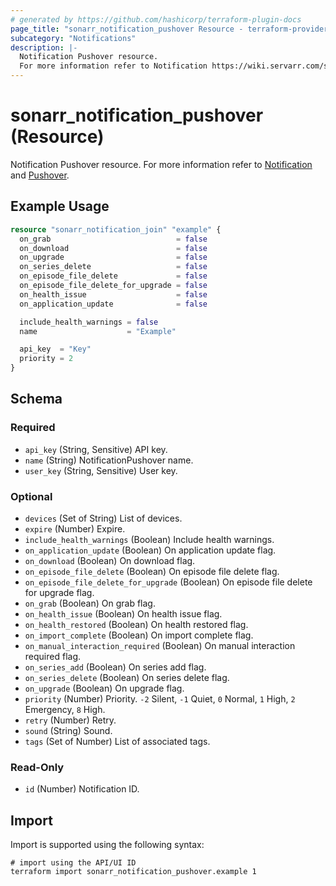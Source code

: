 ```yaml
---
# generated by https://github.com/hashicorp/terraform-plugin-docs
page_title: "sonarr_notification_pushover Resource - terraform-provider-sonarr"
subcategory: "Notifications"
description: |-
  Notification Pushover resource.
  For more information refer to Notification https://wiki.servarr.com/sonarr/settings#connect and Pushover https://wiki.servarr.com/sonarr/supported#pushover.
---
```


# sonarr_notification_pushover (Resource)

<!-- subcategory:Notifications -->
Notification Pushover resource.
For more information refer to [Notification](https://wiki.servarr.com/sonarr/settings#connect) and [Pushover](https://wiki.servarr.com/sonarr/supported#pushover).

## Example Usage

```terraform
resource "sonarr_notification_join" "example" {
  on_grab                            = false
  on_download                        = false
  on_upgrade                         = false
  on_series_delete                   = false
  on_episode_file_delete             = false
  on_episode_file_delete_for_upgrade = false
  on_health_issue                    = false
  on_application_update              = false

  include_health_warnings = false
  name                    = "Example"

  api_key  = "Key"
  priority = 2
}
```

<!-- schema generated by tfplugindocs -->
## Schema

### Required

- `api_key` (String, Sensitive) API key.
- `name` (String) NotificationPushover name.
- `user_key` (String, Sensitive) User key.

### Optional

- `devices` (Set of String) List of devices.
- `expire` (Number) Expire.
- `include_health_warnings` (Boolean) Include health warnings.
- `on_application_update` (Boolean) On application update flag.
- `on_download` (Boolean) On download flag.
- `on_episode_file_delete` (Boolean) On episode file delete flag.
- `on_episode_file_delete_for_upgrade` (Boolean) On episode file delete for upgrade flag.
- `on_grab` (Boolean) On grab flag.
- `on_health_issue` (Boolean) On health issue flag.
- `on_health_restored` (Boolean) On health restored flag.
- `on_import_complete` (Boolean) On import complete flag.
- `on_manual_interaction_required` (Boolean) On manual interaction required flag.
- `on_series_add` (Boolean) On series add flag.
- `on_series_delete` (Boolean) On series delete flag.
- `on_upgrade` (Boolean) On upgrade flag.
- `priority` (Number) Priority. `-2` Silent, `-1` Quiet, `0` Normal, `1` High, `2` Emergency, `8` High.
- `retry` (Number) Retry.
- `sound` (String) Sound.
- `tags` (Set of Number) List of associated tags.

### Read-Only

- `id` (Number) Notification ID.

## Import

Import is supported using the following syntax:

```shell
# import using the API/UI ID
terraform import sonarr_notification_pushover.example 1
```
